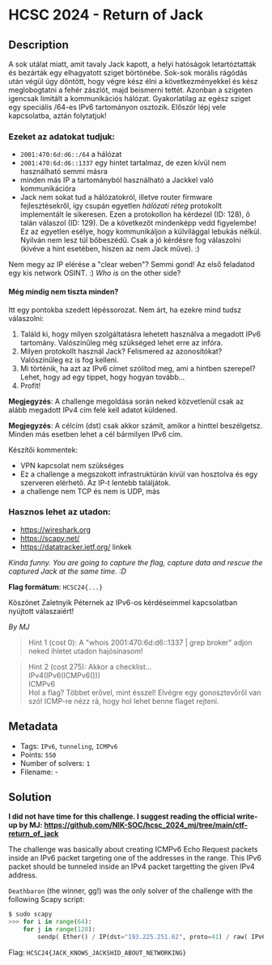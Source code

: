 # HCSC 2024 - Return of Jack

## Description

A sok utálat miatt, amit tavaly Jack kapott, a helyi hatóságok letartóztatták és bezárták egy elhagyatott sziget börtönébe. Sok-sok morális rágódás után végül úgy döntött, hogy végre kész élni a következményekkel és kész meglobogtatni a fehér zászlót, majd beismerni tettét. Azonban a szigeten igencsak limitált a kommunikációs hálózat. Gyakorlatilag az egész sziget egy speciális /64-es IPv6 tartományon osztozik. Először lépj vele kapcsolatba, aztán folytatjuk!

### Ezeket az adatokat tudjuk:
 - `2001:470:6d:d6::/64` a hálózat
 - `2001:470:6d:d6::1337` egy hintet tartalmaz, de ezen kívül nem használható semmi másra
 - minden más IP a tartományból használható a Jackkel való kommunikációra
 - Jack nem sokat tud a hálózatokról, illetve router firmware fejlesztésekről, így csupán egyetlen *hálózati réteg* protokollt implementált le sikeresen. Ezen a protokollon ha kérdezel (ID: 128), ő talán válaszol (ID: 129). De a következőt mindenképp vedd figyelembe! Ez az egyetlen esélye, hogy kommunikáljon a külvilággal lebukás nélkül. Nyilván nem lesz túl bőbeszédű. Csak a jó kérdésre fog válaszolni (kivéve a hint esetében, hiszen az nem Jack műve). :)

Nem megy az IP elérése a "clear weben"? Semmi gond! Az első feladatod egy kis network OSINT. :) _Who is_ on the other side?

#### Még mindig nem tiszta minden?
Itt egy pontokba szedett lépéssorozat. Nem árt, ha ezekre mind tudsz válaszolni:
 1. Találd ki, hogy milyen szolgáltatásra lehetett használva a megadott IPv6 tartomány. Valószínűleg még szükséged lehet erre az infóra.
 2. Milyen protokollt használ Jack? Felismered az azonosítókat? Valószínűleg ez is fog kelleni.
 3. Mi történik, ha azt az IPv6 címet szólítod meg, ami a hintben szerepel? Lehet, hogy ad egy tippet, hogy hogyan tovább...
 4. Profit!

**Megjegyzés**: A challenge megoldása során neked közvetlenül csak az alább megadott IPv4 cím felé kell adatot küldened.

**Megjegyzés**: A célcím (dst) csak akkor számít, amikor a hinttel beszélgetsz. Minden más esetben lehet a cél bármilyen IPv6 cím.

Készítői kommentek:
* VPN kapcsolat nem szükséges
* Ez a challenge a megszokott infrastruktúrán kívül van hosztolva és egy szerveren elérhető. Az IP-t lentebb találjátok.
* a challenge nem TCP és nem is UDP, más

 ### Hasznos lehet az utadon:
 - <https://wireshark.org>
 - <https://scapy.net/>
 - <https://datatracker.ietf.org/> linkek

 _Kinda funny. You are going to capture the flag, capture data and rescue the captured Jack at the same time. :D_
 
 **Flag formátum**: `HCSC24{...}`
 
 Köszönet Zaletnyik Péternek az IPv6-os kérdéseimmel kapcsolatban nyújtott válaszaiért!

*By MJ*

> Hint 1 (cost 0): A "whois 2001:470:6d:d6::1337 | grep broker" adjon neked ihletet utadon hajósinasom!

> Hint 2 (cost 275): Akkor a checklist...<br>
IPv4(IPv6(ICMPv6()))<br>
ICMPv6<br>
Hol a flag? Többet erővel, mint ésszel! Elvégre egy gonosztevőről van szó! ICMP-re nézz rá, hogy hol lehet benne flaget rejteni.

## Metadata

- Tags: `IPv6`, `tunneling`, `ICMPv6`
- Points: `550`
- Number of solvers: `1`
- Filename: -

## Solution

**I did not have time for this challenge. I suggest reading the official write-up by MJ: <https://github.com/NIK-SOC/hcsc_2024_mj/tree/main/ctf-return_of_jack>**

The challenge was basically about creating ICMPv6 Echo Request packets inside an IPv6 packet targeting one of the addresses in the range. This IPv6 packet should be tunneled inside an IPv4 packet targetting the given IPv4 address.

`Deathbaron` (the winner, gg!) was the only solver of the challenge with the following Scapy script:

```python
$ sudo scapy
>>> for i in range(64):
    for j in range(128):
        sendp( Ether() / IP(dst="193.225.251.62", proto=41) / raw( IPv6(src="2001:470:6d:d6::1") / ICMPv6EchoRequest(id=i, seq=j) ), iface="eth0")
```

Flag: `HCSC24{JACK_KNOWS_JACKSHID_ABOUT_NETWORKING}`
